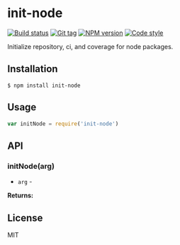 
# init-node

[![Build status][travis-image]][travis-url]
[![Git tag][git-image]][git-url]
[![NPM version][npm-image]][npm-url]
[![Code style][standard-image]][standard-url]

Initialize repository, ci, and coverage for node packages.

## Installation

    $ npm install init-node

## Usage

```js
var initNode = require('init-node')

```

## API

### initNode(arg)

- `arg` -

**Returns:**

## License

MIT

[travis-image]: https://img.shields.io/travis/joshrtay/init-node.svg?style=flat-square
[travis-url]: https://travis-ci.org/joshrtay/init-node
[git-image]: https://img.shields.io/github/tag/joshrtay/init-node.svg?style=flat-square
[git-url]: https://github.com/joshrtay/init-node
[standard-image]: https://img.shields.io/badge/code%20style-standard-brightgreen.svg?style=flat-square
[standard-url]: https://github.com/feross/standard
[npm-image]: https://img.shields.io/npm/v/init-node.svg?style=flat-square
[npm-url]: https://npmjs.org/package/init-node
